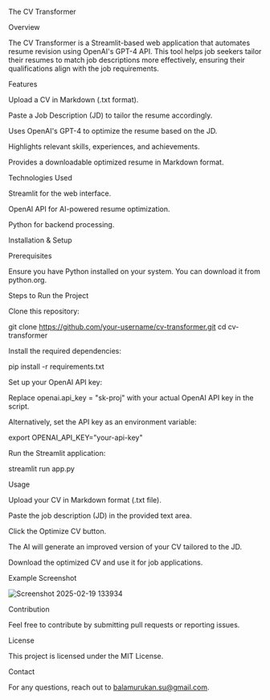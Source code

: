 The CV Transformer

Overview

The CV Transformer is a Streamlit-based web application that automates resume revision using OpenAI's GPT-4 API. This tool helps job seekers tailor their resumes to match job descriptions more effectively, ensuring their qualifications align with the job requirements.

Features

Upload a CV in Markdown (.txt format).

Paste a Job Description (JD) to tailor the resume accordingly.

Uses OpenAI's GPT-4 to optimize the resume based on the JD.

Highlights relevant skills, experiences, and achievements.

Provides a downloadable optimized resume in Markdown format.

Technologies Used

Streamlit for the web interface.

OpenAI API for AI-powered resume optimization.

Python for backend processing.

Installation & Setup

Prerequisites

Ensure you have Python installed on your system. You can download it from python.org.

Steps to Run the Project

Clone this repository:

git clone https://github.com/your-username/cv-transformer.git
cd cv-transformer

Install the required dependencies:

pip install -r requirements.txt

Set up your OpenAI API key:

Replace openai.api_key = "sk-proj" with your actual OpenAI API key in the script.

Alternatively, set the API key as an environment variable:

export OPENAI_API_KEY="your-api-key"

Run the Streamlit application:

streamlit run app.py

Usage

Upload your CV in Markdown format (.txt file).

Paste the job description (JD) in the provided text area.

Click the Optimize CV button.

The AI will generate an improved version of your CV tailored to the JD.

Download the optimized CV and use it for job applications.

Example Screenshot

![Screenshot 2025-02-19 133934](https://github.com/user-attachments/assets/767bf221-cb72-41ad-bc8b-5e6bc7c8ef76)

Contribution

Feel free to contribute by submitting pull requests or reporting issues.

License

This project is licensed under the MIT License.

Contact

For any questions, reach out to balamurukan.su@gmail.com.
